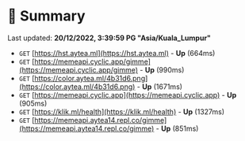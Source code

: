 # 📖 Summary
Last updated: **20/12/2022, 3:39:59 PG "Asia/Kuala_Lumpur"**

- `GET` [https://hst.aytea.ml](https://hst.aytea.ml) - **Up** (664ms)
- `GET` [https://memeapi.cyclic.app/gimme](https://memeapi.cyclic.app/gimme) - **Up** (990ms)
- `GET` [https://color.aytea.ml/4b31d6.png](https://color.aytea.ml/4b31d6.png) - **Up** (1671ms)
- `GET` [https://memeapi.cyclic.app](https://memeapi.cyclic.app) - **Up** (905ms)
- `GET` [https://klik.ml/health](https://klik.ml/health) - **Up** (1327ms)
- `GET` [https://memeapi.aytea14.repl.co/gimme](https://memeapi.aytea14.repl.co/gimme) - **Up** (851ms)
